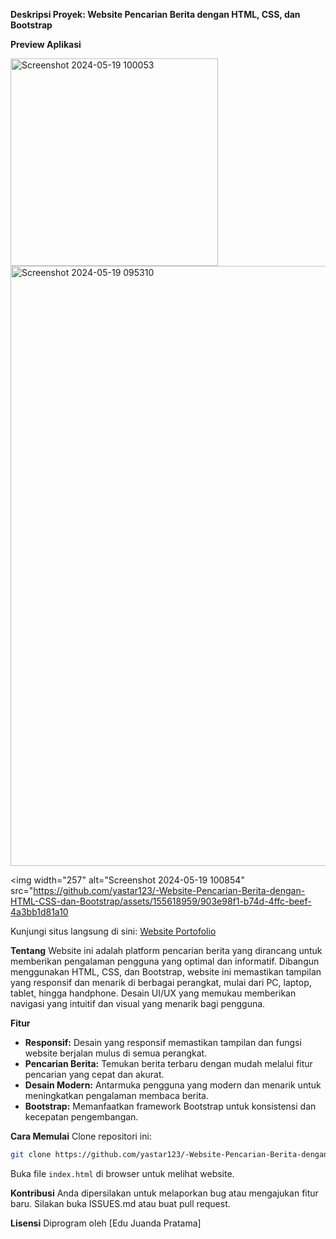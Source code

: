 **Deskripsi Proyek: Website Pencarian Berita dengan HTML, CSS, dan Bootstrap**

**Preview Aplikasi**

<img width="332" alt="Screenshot 2024-05-19 100053" src="https://github.com/yastar123/-Website-Pencarian-Berita-dengan-HTML-CSS-dan-Bootstrap/assets/155618959/0991439b-3e0b-438c-b316-73a0965dcc5c">

<img width="960" alt="Screenshot 2024-05-19 095310" src="https://github.com/yastar123/-Website-Pencarian-Berita-dengan-HTML-CSS-dan-Bootstrap/assets/155618959/29ec1aeb-7eb7-4ed3-9f41-9138dc87b137">

<img width="257" alt="Screenshot 2024-05-19 100854" src="https://github.com/yastar123/-Website-Pencarian-Berita-dengan-HTML-CSS-dan-Bootstrap/assets/155618959/903e98f1-b74d-4ffc-beef-4a3bb1d81a10

Kunjungi situs langsung di sini: [Website Portofolio](https://yastar123.github.io/-Website-Pencarian-Berita-dengan-HTML-CSS-dan-Bootstrap/)  

**Tentang**
Website ini adalah platform pencarian berita yang dirancang untuk memberikan pengalaman pengguna yang optimal dan informatif. Dibangun menggunakan HTML, CSS, dan Bootstrap, website ini memastikan tampilan yang responsif dan menarik di berbagai perangkat, mulai dari PC, laptop, tablet, hingga handphone. Desain UI/UX yang memukau memberikan navigasi yang intuitif dan visual yang menarik bagi pengguna.

**Fitur**
- **Responsif:** Desain yang responsif memastikan tampilan dan fungsi website berjalan mulus di semua perangkat.
- **Pencarian Berita:** Temukan berita terbaru dengan mudah melalui fitur pencarian yang cepat dan akurat.
- **Desain Modern:** Antarmuka pengguna yang modern dan menarik untuk meningkatkan pengalaman membaca berita.
- **Bootstrap:** Memanfaatkan framework Bootstrap untuk konsistensi dan kecepatan pengembangan.

**Cara Memulai**
Clone repositori ini:

```bash
git clone https://github.com/yastar123/-Website-Pencarian-Berita-dengan-HTML-CSS-dan-Bootstrap.git
```

Buka file `index.html` di browser untuk melihat website.

**Kontribusi**
Anda dipersilakan untuk melaporkan bug atau mengajukan fitur baru. Silakan buka ISSUES.md atau buat pull request.

**Lisensi**
Diprogram oleh [Edu Juanda Pratama]
